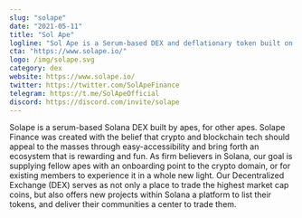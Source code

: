 ```yaml
---
slug: "solape"
date: "2021-05-11"
title: "Sol Ape"
logline: "Sol Ape is a Serum-based DEX and deflationary token built on Solana."
cta: "https://www.solape.io/"
logo: /img/solape.svg
category: dex
website: https://www.solape.io/ 
twitter: https://twitter.com/SolApeFinance
telegram: https://t.me/SolApeOfficial
discord: https://discord.com/invite/solape
---
```


Solape is a serum-based Solana DEX built by apes, for other apes. Solape Finance was created with the belief that crypto and blockchain tech should appeal to the masses through easy-accessibility and bring forth an ecosystem that is rewarding and fun. As firm believers in Solana, our goal is supplying fellow apes with an onboarding point to the crypto domain, or for existing members to experience it in a whole new light. Our Decentralized Exchange (DEX) serves as not only a place to trade the highest market cap coins, but also offers new projects within Solana a platform to list their tokens, and deliver their communities a center to trade them.